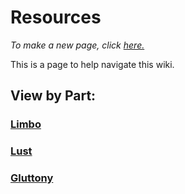 # Resources

*To make a new page, click [here.](newpage.md)* 

This is a page to help navigate this wiki. 

## View by Part:
### [Limbo](limbo.md)
### [Lust](lust.md)
### [Gluttony](gluttony.md)

